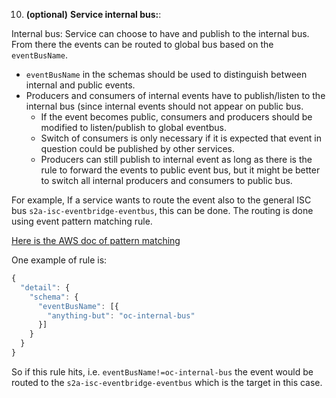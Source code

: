 
10. **(optional)** **Service internal bus:**:

Internal bus: Service can choose to have and publish to the internal bus. From there the events can be routed to global bus based on the `eventBusName`. 
- `eventBusName` in the schemas should be used to distinguish between internal and public events.
- Producers and consumers of internal events have to publish/listen to the internal bus (since internal events should not appear on public bus.
    - If the event becomes public, consumers and producers should be modified to listen/publish to global eventbus.
    - Switch of consumers is only necessary if it is expected that event in question could be published by other services.
    - Producers can still publish to internal event as long as there is the rule to forward the events to public event bus, but it might be better to switch all internal producers and consumers to public bus.

For example, If a service wants to route the event also to the general ISC bus `s2a-isc-eventbridge-eventbus`, this can be done. The routing is done using event pattern matching rule. 

[Here is the AWS doc of pattern matching](https://docs.aws.amazon.com/eventbridge/latest/userguide/eb-event-patterns-content-based-filtering.html)

One example of rule is:

```javascript
{
  "detail": {
    "schema": {
      "eventBusName": [{
        "anything-but": "oc-internal-bus"
      }]
    }
  }
}

```
So if this rule hits, i.e. `eventBusName!=oc-internal-bus` the event would be routed to the `s2a-isc-eventbridge-eventbus` which is the target in this case.
